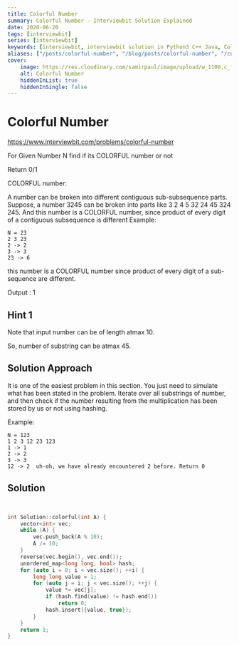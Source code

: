 ```yaml
---
title: Colorful Number
summary: Colorful Number - Interviewbit Solution Explained
date: 2020-06-20
tags: [interviewbit]
series: [interviewbit]
keywords: [interviewbit, interviewbit solution in Python3 C++ Java, Colorful Number solution]
aliases: ["/posts/colorful-number", "/blog/posts/colorful-number", "/colorful-number"]
cover:
    image: https://res.cloudinary.com/samirpaul/image/upload/w_1100,c_fit,co_rgb:FFFFFF,l_text:Arial_70_bold:Colorful Number - Solution Explained/problem-solving.webp
    alt: Colorful Number
    hiddenInList: true
    hiddenInSingle: false
---
```


# Colorful Number

https://www.interviewbit.com/problems/colorful-number

For Given Number N find if its COLORFUL number or not

Return 0/1

COLORFUL number:

A number can be broken into different contiguous sub-subsequence parts. 
Suppose, a number 3245 can be broken into parts like 3 2 4 5 32 24 45 324 245. 
And this number is a COLORFUL number, since product of every digit of a contiguous subsequence is different
Example:

```
N = 23
2 3 23
2 -> 2
3 -> 3
23 -> 6
```

this number is a COLORFUL number since product of every digit of a sub-sequence are different. 

Output : 1

## Hint 1

Note that input number can be of length atmax 10.

So, number of substring can be atmax 45.

## Solution Approach

It is one of the easiest problem in this section. 
You just need to simulate what has been stated in the problem. 
Iterate over all substrings of number, and then check if the number resulting from the multiplication has been stored by us or not using hashing.

Example:
```
N = 123
1 2 3 12 23 123
1 -> 1
2 -> 2
3 -> 3
12 -> 2  uh-oh, we have already encountered 2 before. Return 0
```

## Solution

```cpp


int Solution::colorful(int A) {
    vector<int> vec;
    while (A) {
        vec.push_back(A % 10);
        A /= 10;
    }
    reverse(vec.begin(), vec.end());
    unordered_map<long long, bool> hash;
    for (auto i = 0; i < vec.size(); ++i) {
        long long value = 1;
        for (auto j = i; j < vec.size(); ++j) {
            value *= vec[j];
            if (hash.find(value) != hash.end())
                return 0;
            hash.insert({value, true});
        }
    }
    return 1;
}

```